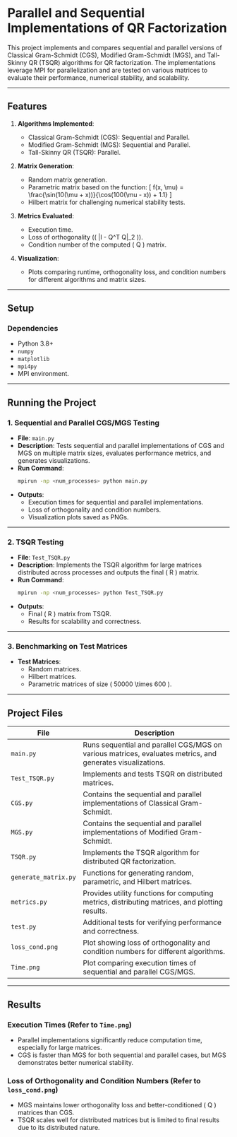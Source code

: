 # Parallel and Sequential Implementations of QR Factorization

This project implements and compares sequential and parallel versions of Classical Gram-Schmidt (CGS), Modified Gram-Schmidt (MGS), and Tall-Skinny QR (TSQR) algorithms for QR factorization. The implementations leverage MPI for parallelization and are tested on various matrices to evaluate their performance, numerical stability, and scalability.

---

## Features

1. **Algorithms Implemented**:
   - Classical Gram-Schmidt (CGS): Sequential and Parallel.
   - Modified Gram-Schmidt (MGS): Sequential and Parallel.
   - Tall-Skinny QR (TSQR): Parallel.

2. **Matrix Generation**:
   - Random matrix generation.
   - Parametric matrix based on the function:
     \[
     f(x, \mu) = \frac{\sin(10(\mu + x))}{\cos(100(\mu - x)) + 1.1}
     \]
   - Hilbert matrix for challenging numerical stability tests.

3. **Metrics Evaluated**:
   - Execution time.
   - Loss of orthogonality (\( \|I - Q^T Q\|_2 \)).
   - Condition number of the computed \( Q \) matrix.

4. **Visualization**:
   - Plots comparing runtime, orthogonality loss, and condition numbers for different algorithms and matrix sizes.

---

## Setup

### Dependencies

- Python 3.8+
- `numpy`
- `matplotlib`
- `mpi4py`
- MPI environment.

---

## Running the Project

### 1. Sequential and Parallel CGS/MGS Testing

- **File**: `main.py`
- **Description**: Tests sequential and parallel implementations of CGS and MGS on multiple matrix sizes, evaluates performance metrics, and generates visualizations.
- **Run Command**:
  ```bash
  mpirun -np <num_processes> python main.py
  ```
- **Outputs**:
  - Execution times for sequential and parallel implementations.
  - Loss of orthogonality and condition numbers.
  - Visualization plots saved as PNGs.

---

### 2. TSQR Testing

- **File**: `Test_TSQR.py`
- **Description**: Implements the TSQR algorithm for large matrices distributed across processes and outputs the final \( R \) matrix.
- **Run Command**:
  ```bash
  mpirun -np <num_processes> python Test_TSQR.py
  ```
- **Outputs**:
  - Final \( R \) matrix from TSQR.
  - Results for scalability and correctness.

---

### 3. Benchmarking on Test Matrices

- **Test Matrices**:
  - Random matrices.
  - Hilbert matrices.
  - Parametric matrices of size \( 50000 \times 600 \).

---

## Project Files

| **File**         | **Description**                                                                                           |
|-------------------|-----------------------------------------------------------------------------------------------------------|
| `main.py`         | Runs sequential and parallel CGS/MGS on various matrices, evaluates metrics, and generates visualizations. |
| `Test_TSQR.py`    | Implements and tests TSQR on distributed matrices.                                                        |
| `CGS.py`          | Contains the sequential and parallel implementations of Classical Gram-Schmidt.                           |
| `MGS.py`          | Contains the sequential and parallel implementations of Modified Gram-Schmidt.                            |
| `TSQR.py`         | Implements the TSQR algorithm for distributed QR factorization.                                           |
| `generate_matrix.py` | Functions for generating random, parametric, and Hilbert matrices.                                      |
| `metrics.py`      | Provides utility functions for computing metrics, distributing matrices, and plotting results.            |
| `test.py`         | Additional tests for verifying performance and correctness.                                               |
| `loss_cond.png`   | Plot showing loss of orthogonality and condition numbers for different algorithms.                        |
| `Time.png`        | Plot comparing execution times of sequential and parallel CGS/MGS.                                        |

---

## Results

### Execution Times (Refer to `Time.png`)
- Parallel implementations significantly reduce computation time, especially for large matrices.
- CGS is faster than MGS for both sequential and parallel cases, but MGS demonstrates better numerical stability.

### Loss of Orthogonality and Condition Numbers (Refer to `loss_cond.png`)
- MGS maintains lower orthogonality loss and better-conditioned \( Q \) matrices than CGS.
- TSQR scales well for distributed matrices but is limited to final results due to its distributed nature.



